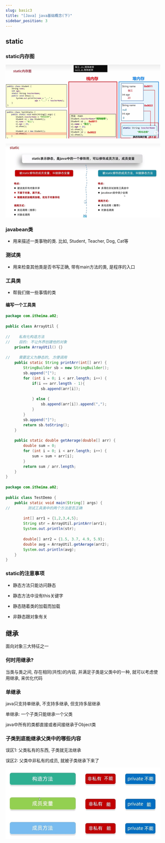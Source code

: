 ```yaml
---
slug: basic3
title: "[Java] java基础概念(下)"
sidebar_position: 3
---
```


## static

### static内存图

![static](assets/static.jpg)

![ic](assets/ic.jpg)

### javabean类

- 用来描述一类事物的类. 比如, Student, Teacher, Dog, Cat等

### 测试类

- 用来检查其他类是否书写正确, 带有main方法的类, 是程序的入口

### 工具类

- 帮我们做一些事情的类

#### 编写一个工具类

```java
package com.itheima.a02;

public class ArrayUtil {

//    私有化构造方法
//    目的: 不让外界创建他的对象
    private ArrayUtil() {}

//    需要定义为静态的, 方便调用
    public static String printArr(int[] arr) {
        StringBuilder sb = new StringBuilder();
        sb.append("[");
        for (int i = 0; i < arr.length; i++) {
            if(i == arr.length - 1){
                sb.append(arr[i]);

            } else {
                sb.append(arr[i]).append(",");
            }
        }
        sb.append("]");
        return sb.toString();
    }

    public static double getAerage(double[] arr) {
        double sum = 0;
        for (int i = 0; i < arr.length; i++) {
            sum = sum + arr[i];
        }
        return sum / arr.length;
    }
}

package com.itheima.a02;

public class TestDemo {
    public static void main(String[] args) {
//        测试工具类中的两个方法是否正确

        int[] arr1 = {1,2,3,4,5};
        String str = ArrayUtil.printArr(arr1);
        System.out.println(str);

        double[] arr2 = {1.5, 3.7, 4.9, 5.9};
        double avg = ArrayUtil.getAerage(arr2);
        System.out.println(avg);
    }
}

```

### static的注意事项

- 静态方法只能访问静态
- 静态方法中没有this关键字

- 静态随着类的加载而加载
- 非静态跟对象有关

## 继承

面向对象三大特征之一

### 何时用继承?

当类与类之间, 存在相同(共性)的内容, 并满足子类是父类中的一种, 就可以考虑使用继承, 来优化代码

### 单继承

java只支持单继承, 不支持多继承, 但支持多层继承

单继承: 一个子类只能继承一个父类

java中所有的类都直接或者间接继承于Object类

### 子类到底能继承父类中的哪些内容

误区1: 父类私有的东西, 子类就无法继承

误区2: 父类中非私有的成员, 就被子类继承下来了

![jicheng](assets/jicheng.jpg)

